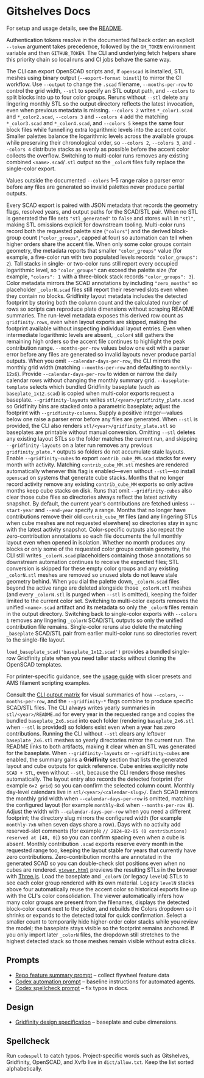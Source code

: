 # Gitshelves Docs

For setup and usage details, see the [README](../README.md).

Authentication tokens resolve in the documented fallback order: an explicit
`--token` argument takes precedence, followed by the `GH_TOKEN` environment
variable and then `GITHUB_TOKEN`. The CLI and underlying fetch helpers share
this priority chain so local runs and CI jobs behave the same way.

The CLI can export OpenSCAD scripts and, if `openscad` is installed, STL meshes
using binary output (`--export-format binstl`) to mirror the CI workflow.
Use `--output` to change the `.scad` filename, `--months-per-row` to control the
grid width, `--stl` to specify an STL output path, and `--colors` to split
blocks into up to four color groups. Reruns without `--stl` delete any lingering
monthly STL so the output directory reflects the latest invocation, even when
previous metadata is missing. `--colors 2`
writes `*_color1.scad` and
`*_color2.scad`, `--colors 3` and `--colors 4` add the matching `*_color3.scad`
and `*_color4.scad`, and `--colors 5` keeps the same four block files while
funnelling extra logarithmic levels into the accent color. Smaller palettes
balance the logarithmic levels across the available groups while preserving
their chronological order, so `--colors 2`, `--colors 3`, and `--colors 4`
distribute stacks as evenly as possible before the accent color collects the
overflow.
Switching to multi-color runs removes any existing combined `<name>.scad`/`.stl`
output so the `_colorN` files fully replace the single-color export.

Values outside the documented `--colors` 1–5 range raise a parser error before
any files are generated so invalid palettes never produce partial outputs.

Every SCAD export is paired with JSON metadata that records the geometry flags,
resolved years, and output paths for the SCAD/STL pair. When no STL is
generated the file sets `"stl_generated"` to `false` and stores `null` in
`"stl"`, making STL omissions explicit for downstream tooling. Multi-color runs
record both the requested palette size (`"colors"`) and the derived block-group
count (`"color_groups"`, capped at four) so automation can tell when higher
orders share the accent file. When only some color groups contain geometry, the
metadata reports that smaller `"color_groups"` value (for example, a five-color
run with two populated levels records `"color_groups": 2`). Tall stacks in
single- or two-color runs still report every occupied logarithmic level, so
`"color_groups"` can exceed the palette size (for example, `"colors": 1` with a
three-block stack records `"color_groups": 3`). Color metadata mirrors
the SCAD annotations by including `"zero_months"` so placeholder `_colorN.scad`
files still report their reserved slots even when they contain no blocks. Gridfinity layout
metadata includes the detected
footprint by storing both the column count and the calculated number of rows so
scripts can reproduce plate dimensions without scraping README summaries. The
run-level metadata exposes this derived row count as `gridfinity.rows`, even
when layout exports are skipped, making the footprint available without
inspecting individual layout entries.
Even when intermediate logarithmic levels are absent, `_color4` still gathers the remaining high
orders so the accent file continues to highlight the peak contribution range.
`--months-per-row` values below one exit with a parser error before any files are
generated so invalid layouts never produce partial outputs. When you omit
`--calendar-days-per-row`, the CLI mirrors the monthly grid width (matching `--months-per-row`
and defaulting to `monthly-12x6`). Provide `--calendar-days-per-row` to widen
or narrow the daily calendar rows without changing the monthly summary grid.
`--baseplate-template` selects which bundled Gridfinity baseplate (such as
`baseplate_1x12.scad`) is copied when multi-color exports request a baseplate.
`--gridfinity-layouts` writes `stl/<year>/gridfinity_plate.scad` so Gridfinity
bins are stacked onto a parametric baseplate; adjust the footprint with
`--gridfinity-columns`. Supply a positive integer—values below one raise a
parser error before any files are generated. When `--stl` is provided, the CLI also renders
`stl/<year>/gridfinity_plate.stl` so baseplates are printable without manual
conversion. Omitting `--stl` deletes any existing layout STLs so the folder
matches the current run, and skipping `--gridfinity-layouts` on a later run removes any
previous `gridfinity_plate.*` outputs so folders do not accumulate stale
layouts. Enable `--gridfinity-cubes` to export `contrib_cube_MM.scad` stacks for
every month with activity. Matching `contrib_cube_MM.stl` meshes are rendered
automatically whenever this flag is enabled—even without `--stl`—so install
`openscad` on systems that generate cube stacks. Months that no longer
record activity remove any existing `contrib_cube_MM` exports so only active
months keep cube stacks on disk. Runs that omit `--gridfinity-cubes` also clear
those cube files so directories always reflect the latest activity
snapshot. By default, the current year's contributions are fetched unless
`--start-year` and `--end-year` specify a range. Months that no longer have
contributions remove their old `contrib_cube_MM` files (and any lingering STLs
when cube meshes are not requested elsewhere) so directories stay in sync with the
latest activity snapshot.
Color-specific outputs also repeat the zero-contribution annotations so each
file documents the full monthly layout even when opened in isolation.
Whether no month produces any blocks or only some of the requested color groups
contain geometry, the CLI still writes `_colorN.scad` placeholders containing
those annotations so downstream automation continues to receive the expected
files; STL conversion is skipped for these empty color groups and any existing
`_colorN.stl` meshes are removed so unused slots do not leave stale geometry
behind.
When you dial the palette down, `_colorN.scad` files beyond the active range are
deleted alongside those `_colorN.stl` meshes (and every `_colorN.stl` is purged
when `--stl` is omitted), keeping the folder limited to the current color set.
Switching to multi-color exports removes the unified `<name>.scad` artifact and its
metadata so only the `_colorN` files remain in the output directory.
Switching back to single-color exports with `--colors 1` removes any lingering
`_colorN` SCAD/STL outputs so only the unified contribution file remains. Single-color
reruns also delete the matching `_baseplate` SCAD/STL pair from earlier multi-color
runs so directories revert to the single-file layout.

`load_baseplate_scad('baseplate_1x12.scad')` provides a bundled single-row Gridfinity plate when you need taller stacks without
cloning the OpenSCAD templates.

For printer-specific guidance, see the [usage guide](usage.md) with slicer
presets and AMS filament scripting examples.

Consult the [CLI output matrix](cli_matrix.md) for visual summaries of how
`--colors`, `--months-per-row`, and the `--gridfinity-*` flags combine to produce
specific SCAD/STL files.
The CLI always writes yearly summaries in `stl/<year>/README.md` for every year in the
requested range and copies the bundled `baseplate_2x6.scad` into each folder (rendering
`baseplate_2x6.stl` when `--stl` is provided) so folders exist even when a year has zero contributions.
Running the CLI without `--stl` clears any leftover `baseplate_2x6.stl` meshes so yearly
directories mirror the current run.
The README links to both artifacts, making it clear when an STL was generated for the baseplate.
When `--gridfinity-layouts` or `--gridfinity-cubes` are enabled, the summary gains a **Gridfinity**
section that lists the generated layout and cube outputs for quick reference. Cube entries explicitly
note `SCAD + STL`, even without `--stl`, because the CLI renders those meshes automatically. The layout entry also
records the detected footprint (for example `6×2 grid`) so you can confirm the selected column
count.
Monthly day-level calendars live in `stl/<year>/<calendar-slug>/`. Each SCAD mirrors the monthly
grid width when `--calendar-days-per-row` is omitted, matching the configured layout (for example
`monthly-8x6` when `--months-per-row 8`). Adjust the width with `--calendar-days-per-row` when you
need a different footprint; the directory slug mirrors the configured width (for example
`monthly-7x6` when seven days share a row). Days with no
activity add reserved-slot comments (for example `// 2024-02-05 (0 contributions) reserved at [48, 0]`)
so you can confirm spacing even when a cube is absent. Monthly contribution `.scad` exports reserve
every month in the requested range too, keeping the layout stable for years that currently have zero
contributions.
Zero-contribution months are annotated in the generated SCAD so you can double-check slot
positions even when no cubes are rendered.
[`viewer.html`](viewer.html) previews the resulting STLs in the browser with
[Three.js](https://threejs.org/). Load the baseplate and `_colorN` (or legacy
`levelN`) STLs to see each color group rendered with its own material. Legacy
`levelN` stacks above four automatically reuse the accent color so historical
exports line up with the CLI's color consolidation. The viewer
automatically infers how many color groups are present from the filenames,
displays the detected block-color count next to the picker, and rebuilds the Colors
dropdown so it shrinks or expands to the detected total for quick confirmation.
Select a smaller count to temporarily hide higher-order color stacks while you review the
model; the baseplate stays visible so the footprint remains anchored. If you only import
later `_colorN` files, the dropdown still stretches to the highest detected stack so those
meshes remain visible without extra clicks.

## Prompts

- [Repo feature summary prompt](prompts/codex/repo-feature-summary.md) – collect flywheel feature data
- [Codex automation prompt](prompts/codex/automation.md) – baseline instructions for automated agents.
- [Codex spellcheck prompt](prompts/codex/spellcheck.md) – fix typos in docs.

## Design

- [Gridfinity design specification](gridfinity_design.md) – baseplate and cube dimensions.

## Spellcheck

Run `codespell` to catch typos. Project-specific words such as Gitshelves,
Gridfinity, OpenSCAD, and Xvfb live in `dict/allow.txt`. Keep the list sorted
alphabetically.
